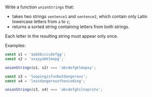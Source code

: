 Write a function `unionStrings` that:

- takes two strings `sentence1` and `sentence2`, which contain only Latin lowercase letters from `a` to `z`;
- returns a sorted string containing letters from both strings.

Each letter in the resulting string must appear only once.

Examples:

```javascript
const s1 = 'aabbbccccdefgg';
const s2 = 'xxxyyabklmopg';

unionStrings(s1, s2) === 'abcdefgklmopxy';

const s3 = 'loopingisfunbutdangerous';
const s4 = 'lessdangerousthancoding';

unionStrings(s3, s4) === 'abcdefghilnoprstu';
```
